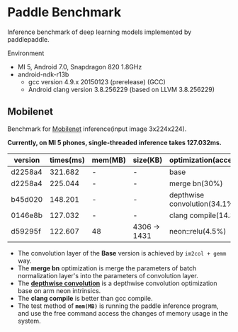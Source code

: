 # Paddle Benchmark
Inference benchmark of deep learning models implemented by paddlepaddle.

Environment
- MI 5, Android 7.0, Snapdragon 820 1.8GHz
- android-ndk-r13b
  - gcc version 4.9.x 20150123 (prerelease) (GCC)
  - Android clang version 3.8.256229  (based on LLVM 3.8.256229)

## Mobilenet
Benchmark for [Mobilenet](https://github.com/PaddlePaddle/Mobile/tree/master/flowers102/mobilenet) inference(input image 3x224x224).

**Currently, on MI 5 phones, single-threaded inference takes 127.032ms.**

| version | times(ms) | mem(MB) | size(KB) | optimization(accelerate) |
|---------|-----------|---------|----------|--------------------------|
| d2258a4 | 321.682 | -  | - | base |
| d2258a4 | 225.044 | -  | - | merge bn(30%) |
| b45d020 | 148.201 | -  | - | depthwise convolution(34.1%) |
| 0146e8b | 127.032 | -  | - | clang compile(14.3%) |
| d59295f | 122.607 | 48 | 4306 -> 1431 | neon::relu(4.5%) |

- The convolution layer of the **Base** version is achieved by `im2col + gemm` way.
- The **merge bn** optimization is merge the parameters of batch normalization layer's into the parameters of convolution layer.
- The [**depthwise convolution**](https://github.com/PaddlePaddle/Paddle/pull/3718) is a depthwise convolution optimization base on arm neon intrinsics.
- The **clang compile** is better than gcc compile.
- The test method of **`mem(MB)`** is running the paddle inference program, and use the free command access the changes of memory usage in the system.
